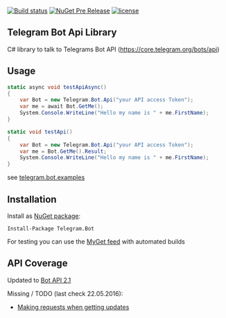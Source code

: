 [![Build status](https://ci.appveyor.com/api/projects/status/x0vwuxdhe644sys0/branch/master?svg=true)](https://ci.appveyor.com/project/MrRoundRobin/telegram-bot/branch/master)
[![NuGet Pre Release](https://img.shields.io/nuget/vpre/Telegram.Bot.svg?maxAge=2592000)](https://www.nuget.org/packages/Telegram.Bot/)
[![license](https://img.shields.io/github/license/mrroundrobin/telegram.bot.svg?maxAge=2592000)]()

## Telegram Bot Api Library

C# library to talk to Telegrams Bot API (https://core.telegram.org/bots/api)

## Usage

```C#
static async void testApiAsync()
{
    var Bot = new Telegram.Bot.Api("your API access Token");
    var me = await Bot.GetMe();
    System.Console.WriteLine("Hello my name is " + me.FirstName);
}
```

```C#
static void testApi()
{
    var Bot = new Telegram.Bot.Api("your API access Token");
    var me = Bot.GetMe().Result;
    System.Console.WriteLine("Hello my name is " + me.FirstName);
}
```

see [telegram.bot.examples](https://github.com/MrRoundRobin/telegram.bot.examples)

## Installation

Install as [NuGet package](https://www.nuget.org/packages/Telegram.Bot/):

```
Install-Package Telegram.Bot
```

For testing you can use the [MyGet feed](https://www.myget.org/gallery/telegram-bot) with automated builds

## API Coverage

Updated to [Bot API 2.1](https://core.telegram.org/bots/2-0-intro)

Missing / TODO (last check 22.05.2016):
  * [Making requests when getting updates](https://core.telegram.org/bots/api#making-requests-when-getting-updates)